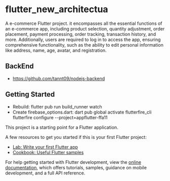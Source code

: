 # flutter_new_architectua

A e-commerce Flutter project. it encompasses all the essential functions of an e-commerce app, including product selection, quantity adjustment, order placement, payment processing, order tracking, transaction history, and more. Additionally, users are required to log in to access the app, ensuring comprehensive functionality, such as the ability to edit personal information like address, name, age, avatar, and registration.

## BackEnd

- <https://github.com/tannt09/nodejs-backend>

## Getting Started

- Rebuild: flutter pub run build_runner watch
- Create firebase_options.dart:
    dart pub global activate flutterfire_cli
    flutterfire configure --project=appflutter-ffa11

This project is a starting point for a Flutter application.

A few resources to get you started if this is your first Flutter project:

- [Lab: Write your first Flutter app](https://docs.flutter.dev/get-started/codelab)
- [Cookbook: Useful Flutter samples](https://docs.flutter.dev/cookbook)

For help getting started with Flutter development, view the
[online documentation](https://docs.flutter.dev/), which offers tutorials,
samples, guidance on mobile development, and a full API reference.
